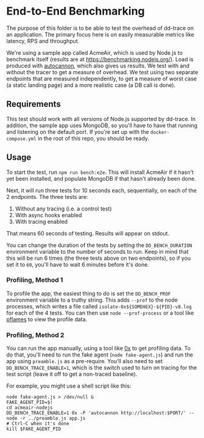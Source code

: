 # End-to-End Benchmarking

The purpose of this folder is to be able to test the overhead of dd-trace on an
application. The primary focus here is on easily measurable metrics like
latency, RPS and throughput.

We're using a sample app called AcmeAir, which is used by Node.js to benchmark
itself (results are at <https://benchmarking.nodejs.org/>). Load is produced
with [autocannon](https://npm.im/autocannon), which also gives us results. We
test with and without the tracer to get a measure of overhead. We test using two
separate endpoints that are measured independently, to get a measure of worst
case (a static landing page) and a more realistic case (a DB call is done).

## Requirements

This test should work with all versions of Node.js supported by dd-trace. In
addition, the sample app uses MongoDB, so you'll have to have that running and
listening on the default port. If you're set up with the `docker-compose.yml` in
the root of this repo, you should be ready.

## Usage

To start the test, run `npm run bench:e2e`. This will install AcmeAir if it hasn't
yet been installed, and populate MongoDB if that hasn't already been done.

Next, it will run three tests for 10 seconds each, sequentially, on each of the
2 endpoints. The three tests are:

1. Without any tracing (i.e. a control test)
2. With async hooks enabled
3. With tracing enabled

That means 60 seconds of testing. Results will appear on stdout.

You can change the duration of the tests by setting the `DD_BENCH_DURATION`
environment variable to the number of seconds to run. Keep in mind that this
will be run 6 times (the three tests above on two endpoints), so if you set it
to `60`, you'll have to wait 6 minutes before it's done.

### Profiling, Method 1

To profile the app, the easiest thing to do is set the `DD_BENCH_PROF`
environment variable to a truthy string. This adds `--prof` to the node
processes, which writes a file called `isolate-0x${SOMEHEX}-${PID}-v8.log` for
each of the 4 tests. You can then use `node --prof-process` or a tool like
[pflames](https://npm.im/pflames) to view the profile data.

### Profiling, Method 2

You can run the app manually, using a tool like [0x](https://npm.im/0x) to get
profiling data. To do that, you'll need to run the fake agent (`node
fake-agent.js`) and run the app using `preamble.js` as a pre-require. You'll also
need to set `DD_BENCH_TRACE_ENABLE=1`, which is the switch used to turn on
tracing for the test script (leave it off to get a non-traced baseline).

For example, you might use a shell script like this:

```
node fake-agent.js > /dev/null &
FAKE_AGENT_PID=$!
cd acmeair-nodejs
DD_BENCH_TRACE_ENABLE=1 0x -P 'autocannon http://localhost:$PORT/' -- node -r ../preamble.js app.js
# Ctrl-C when it's done
kill $FAKE_AGENT_PID
```
